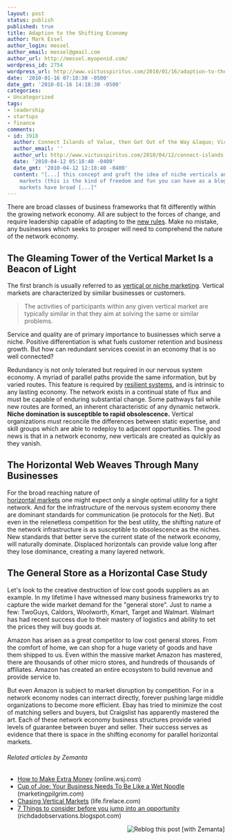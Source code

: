 ```yaml
---
layout: post
status: publish
published: true
title: Adaption to the Shifting Economy
author: Mark Essel
author_login: messel
author_email: messel@gmail.com
author_url: http://messel.myopenid.com/
wordpress_id: 2754
wordpress_url: http://www.victusspiritus.com/2010/01/16/adaption-to-the-shifting-economy/
date: '2010-01-16 07:18:30 -0500'
date_gmt: '2010-01-16 14:18:30 -0500'
categories:
- Uncategorized
tags:
- leadership
- startups
- finance
comments:
- id: 3918
  author: Connect Islands of Value, then Get Out of the Way &laquo; Victus Spiritus
  author_email: ''
  author_url: http://www.victusspiritus.com/2010/04/12/connect-islands-of-value-then-get-out-of-the-way-2/
  date: '2010-04-12 05:18:40 -0400'
  date_gmt: '2010-04-12 12:18:40 -0400'
  content: "[...] this concept and graft the idea of niche verticals and horizontal
    markets (this is the kind of freedom and fun you can have as a blogger). Horizontal
    markets have broad [...]"
---
```

<p>There are broad classes of business frameworks that fit differently within the growing network economy. All are subject to the forces of change, and require leadership capable of adapting to the <a href="http://www.kk.org/newrules/">new rules</a>. Make no mistake, any businesses which seeks to prosper will need to comprehend the nature of the network economy.</p>
<h2>The Gleaming Tower of the Vertical Market Is a Beacon of Light</h2>
<p>The first branch is usually referred to as <a href="http://en.m.wikipedia.org/wiki/Vertical_market?wasRedirected=true">vertical or niche marketing</a>. Vertical markets are characterized by similar businesses or customers.</p>
<blockquote><p>The activities of participants within any given vertical market are typically similar in that they aim at solving the same or similar problems.</p></blockquote>
<p>Service and quality are of primary importance to businesses which serve a niche. Positive differentiation is what fuels customer retention and business growth. But how can redundant services coexist in an economy that is so well connected?</p>
<p>Redundancy is not only tolerated but required in our nervous system economy. A myriad of parallel paths provide the same information, but by varied routes. This feature is required by <a href="http://www.victusspiritus.com/2009/12/29/the-hidra-has-many-heads-cheap-disposable-resilience/">resilient systems</a>, and is intrinsic to any lasting economy. The network exists in a continual state of flux and must be capable of enduring substantial change. Some pathways fail while new routes are formed, an inherent characteristic of any dynamic network.<br />
<strong>Niche domination is susceptible to rapid obsolescence.</strong> Vertical organizations must reconcile the differences between static expertise, and skill groups which are able to redeploy to adjacent opportunities. The good news is that in a network economy, new verticals are created as quickly as they vanish.</p>
<h2>The Horizontal Web Weaves Through Many Businesses</h2>
<p>For the broad reaching nature of<br />
<a href="http://en.m.wikipedia.org/wiki/Horizontal_market">horizontal markets</a> one might expect only a single optimal utility for a tight network. And for the infrastructure of the nervous system economy there are dominant standards for communication (ie protocols for the Net). But even in the relenetless competition for the best utility, the shifting nature of the network infrastructure is as susceptible to obsolescence as the niches. New standards that better serve the current state of the network economy, will naturally dominate. Displaced horizontals can provide value long after they lose dominance, creating a many layered network.</p>
<h2>The General Store as a Horizontal Case Study</h2>
<p>Let's look to the creative destruction of low cost goods suppliers as an example. In my lifetime I have witnessed many business frameworks try to capture the wide market demand for the "general store". Just to name a few: TwoGuys, Caldors, Woolworth, Kmart, Target and Walmart.  Walmart has had recent success due to their mastery of logistics and ability to set the prices they will buy goods at.</p>
<p>Amazon has arisen as a great competitor to low cost general stores. From the comfort of home, we can shop for a huge variety of goods and have them shipped to us. Even within the massive market Amazon has mastered, there are thousands of other micro stores, and hundreds of thousands of affiliates. Amazon has created an entire ecosystem to build revenue and provide service to.</p>
<p>But even Amazon is subject to market disruption by competition. For in a network economy nodes can interract directly, forever pushing large middle organizations to become more efficient. Ebay has tried to minimize the cost of matching sellers and buyers, but Craigslist has apparently mastered the art. Each of these network economy business structures provide varied levels of guarantee between buyer and seller. Their success serves as evidence that there is space in the shifting economy for parallel horizontal markets.</p>
<h6 class="zemanta-related-title" style="font-size: 1em;">Related articles by Zemanta</h6>
<ul class="zemanta-article-ul">
<li class="zemanta-article-ul-li"><a href="http://online.wsj.com/article/SB126428109487634281.html">How to Make Extra Money</a> (online.wsj.com)</li>
<li class="zemanta-article-ul-li"><a href="http://www.marketingpilgrim.com/2010/01/cup-of-joe-your-business-needs-to-be-like-a-wet-noodle.html">Cup of Joe: Your Business Needs To Be Like a Wet Noodle</a> (marketingpilgrim.com)</li>
<li class="zemanta-article-ul-li"><a href="http://life.firelace.com/2009/07/chasing-vertical-markets/">Chasing Vertical Markets</a> (life.firelace.com)</li>
<li class="zemanta-article-ul-li"><a href="http://richdadobservations.blogspot.com/2010/01/7-things-to-consider-before-you-jump.html">7 Things to consider before you jump into an opportunity</a> (richdadobservations.blogspot.com)</li>
</ul>
<div class="zemanta-pixie" style="margin-top: 10px; height: 15px;"><a class="zemanta-pixie-a" title="Reblog this post [with Zemanta]" href="http://reblog.zemanta.com/zemified/498faf91-85e1-4aba-9792-177afd0ea053/"><img class="zemanta-pixie-img" style="border: none; float: right;" src="http://img.zemanta.com/reblog_e.png?x-id=498faf91-85e1-4aba-9792-177afd0ea053" alt="Reblog this post [with Zemanta]" /></a><span class="zem-script more-related pretty-attribution"><script src="http://static.zemanta.com/readside/loader.js" type="text/javascript"></script></span></div>
